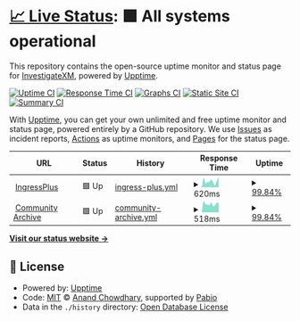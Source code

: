 # [📈 Live Status](https://InvestigateXM.github.io/IngressPlusStatus): <!--live status--> **🟩 All systems operational**

This repository contains the open-source uptime monitor and status page for [InvestigateXM](https://InvestigateXM.github.io/IngressPlusStatus), powered by [Upptime](https://github.com/upptime/upptime).

[![Uptime CI](https://github.com/InvestigateXM/IngressPlusStatus/workflows/Uptime%20CI/badge.svg)](https://github.com/InvestigateXM/IngressPlusStatus/actions?query=workflow%3A%22Uptime+CI%22)
[![Response Time CI](https://github.com/InvestigateXM/IngressPlusStatus/workflows/Response%20Time%20CI/badge.svg)](https://github.com/InvestigateXM/IngressPlusStatus/actions?query=workflow%3A%22Response+Time+CI%22)
[![Graphs CI](https://github.com/InvestigateXM/IngressPlusStatus/workflows/Graphs%20CI/badge.svg)](https://github.com/InvestigateXM/IngressPlusStatus/actions?query=workflow%3A%22Graphs+CI%22)
[![Static Site CI](https://github.com/InvestigateXM/IngressPlusStatus/workflows/Static%20Site%20CI/badge.svg)](https://github.com/InvestigateXM/IngressPlusStatus/actions?query=workflow%3A%22Static+Site+CI%22)
[![Summary CI](https://github.com/InvestigateXM/IngressPlusStatus/workflows/Summary%20CI/badge.svg)](https://github.com/InvestigateXM/IngressPlusStatus/actions?query=workflow%3A%22Summary+CI%22)

With [Upptime](https://upptime.js.org), you can get your own unlimited and free uptime monitor and status page, powered entirely by a GitHub repository. We use [Issues](https://github.com/InvestigateXM/IngressPlusStatus/issues) as incident reports, [Actions](https://github.com/InvestigateXM/IngressPlusStatus/actions) as uptime monitors, and [Pages](https://InvestigateXM.github.io/IngressPlusStatus) for the status page.

<!--start: status pages-->
<!-- This summary is generated by Upptime (https://github.com/upptime/upptime) -->
<!-- Do not edit this manually, your changes will be overwritten -->
<!-- prettier-ignore -->
| URL | Status | History | Response Time | Uptime |
| --- | ------ | ------- | ------------- | ------ |
| <img alt="" src="https://icons.duckduckgo.com/ip3/ingress.plus.ico" height="13"> [IngressPlus](https://ingress.plus) | 🟩 Up | [ingress-plus.yml](https://github.com/InvestigateXM/IngressPlusStatus/commits/HEAD/history/ingress-plus.yml) | <details><summary><img alt="Response time graph" src="./graphs/ingress-plus/response-time-week.png" height="20"> 620ms</summary><br><a href="https://InvestigateXM.github.io/IngressPlusStatus/history/ingress-plus"><img alt="Response time 519" src="https://img.shields.io/endpoint?url=https%3A%2F%2Fraw.githubusercontent.com%2FInvestigateXM%2FIngressPlusStatus%2FHEAD%2Fapi%2Fingress-plus%2Fresponse-time.json"></a><br><a href="https://InvestigateXM.github.io/IngressPlusStatus/history/ingress-plus"><img alt="24-hour response time 624" src="https://img.shields.io/endpoint?url=https%3A%2F%2Fraw.githubusercontent.com%2FInvestigateXM%2FIngressPlusStatus%2FHEAD%2Fapi%2Fingress-plus%2Fresponse-time-day.json"></a><br><a href="https://InvestigateXM.github.io/IngressPlusStatus/history/ingress-plus"><img alt="7-day response time 620" src="https://img.shields.io/endpoint?url=https%3A%2F%2Fraw.githubusercontent.com%2FInvestigateXM%2FIngressPlusStatus%2FHEAD%2Fapi%2Fingress-plus%2Fresponse-time-week.json"></a><br><a href="https://InvestigateXM.github.io/IngressPlusStatus/history/ingress-plus"><img alt="30-day response time 519" src="https://img.shields.io/endpoint?url=https%3A%2F%2Fraw.githubusercontent.com%2FInvestigateXM%2FIngressPlusStatus%2FHEAD%2Fapi%2Fingress-plus%2Fresponse-time-month.json"></a><br><a href="https://InvestigateXM.github.io/IngressPlusStatus/history/ingress-plus"><img alt="1-year response time 519" src="https://img.shields.io/endpoint?url=https%3A%2F%2Fraw.githubusercontent.com%2FInvestigateXM%2FIngressPlusStatus%2FHEAD%2Fapi%2Fingress-plus%2Fresponse-time-year.json"></a></details> | <details><summary><a href="https://InvestigateXM.github.io/IngressPlusStatus/history/ingress-plus">99.84%</a></summary><a href="https://InvestigateXM.github.io/IngressPlusStatus/history/ingress-plus"><img alt="All-time uptime 95.80%" src="https://img.shields.io/endpoint?url=https%3A%2F%2Fraw.githubusercontent.com%2FInvestigateXM%2FIngressPlusStatus%2FHEAD%2Fapi%2Fingress-plus%2Fuptime.json"></a><br><a href="https://InvestigateXM.github.io/IngressPlusStatus/history/ingress-plus"><img alt="24-hour uptime 98.85%" src="https://img.shields.io/endpoint?url=https%3A%2F%2Fraw.githubusercontent.com%2FInvestigateXM%2FIngressPlusStatus%2FHEAD%2Fapi%2Fingress-plus%2Fuptime-day.json"></a><br><a href="https://InvestigateXM.github.io/IngressPlusStatus/history/ingress-plus"><img alt="7-day uptime 99.84%" src="https://img.shields.io/endpoint?url=https%3A%2F%2Fraw.githubusercontent.com%2FInvestigateXM%2FIngressPlusStatus%2FHEAD%2Fapi%2Fingress-plus%2Fuptime-week.json"></a><br><a href="https://InvestigateXM.github.io/IngressPlusStatus/history/ingress-plus"><img alt="30-day uptime 93.95%" src="https://img.shields.io/endpoint?url=https%3A%2F%2Fraw.githubusercontent.com%2FInvestigateXM%2FIngressPlusStatus%2FHEAD%2Fapi%2Fingress-plus%2Fuptime-month.json"></a><br><a href="https://InvestigateXM.github.io/IngressPlusStatus/history/ingress-plus"><img alt="1-year uptime 95.80%" src="https://img.shields.io/endpoint?url=https%3A%2F%2Fraw.githubusercontent.com%2FInvestigateXM%2FIngressPlusStatus%2FHEAD%2Fapi%2Fingress-plus%2Fuptime-year.json"></a></details>
| <img alt="" src="https://icons.duckduckgo.com/ip3/community-archive.ingress.plus.ico" height="13"> [Community Archive](https://community-archive.ingress.plus) | 🟩 Up | [community-archive.yml](https://github.com/InvestigateXM/IngressPlusStatus/commits/HEAD/history/community-archive.yml) | <details><summary><img alt="Response time graph" src="./graphs/community-archive/response-time-week.png" height="20"> 518ms</summary><br><a href="https://InvestigateXM.github.io/IngressPlusStatus/history/community-archive"><img alt="Response time 521" src="https://img.shields.io/endpoint?url=https%3A%2F%2Fraw.githubusercontent.com%2FInvestigateXM%2FIngressPlusStatus%2FHEAD%2Fapi%2Fcommunity-archive%2Fresponse-time.json"></a><br><a href="https://InvestigateXM.github.io/IngressPlusStatus/history/community-archive"><img alt="24-hour response time 527" src="https://img.shields.io/endpoint?url=https%3A%2F%2Fraw.githubusercontent.com%2FInvestigateXM%2FIngressPlusStatus%2FHEAD%2Fapi%2Fcommunity-archive%2Fresponse-time-day.json"></a><br><a href="https://InvestigateXM.github.io/IngressPlusStatus/history/community-archive"><img alt="7-day response time 518" src="https://img.shields.io/endpoint?url=https%3A%2F%2Fraw.githubusercontent.com%2FInvestigateXM%2FIngressPlusStatus%2FHEAD%2Fapi%2Fcommunity-archive%2Fresponse-time-week.json"></a><br><a href="https://InvestigateXM.github.io/IngressPlusStatus/history/community-archive"><img alt="30-day response time 517" src="https://img.shields.io/endpoint?url=https%3A%2F%2Fraw.githubusercontent.com%2FInvestigateXM%2FIngressPlusStatus%2FHEAD%2Fapi%2Fcommunity-archive%2Fresponse-time-month.json"></a><br><a href="https://InvestigateXM.github.io/IngressPlusStatus/history/community-archive"><img alt="1-year response time 521" src="https://img.shields.io/endpoint?url=https%3A%2F%2Fraw.githubusercontent.com%2FInvestigateXM%2FIngressPlusStatus%2FHEAD%2Fapi%2Fcommunity-archive%2Fresponse-time-year.json"></a></details> | <details><summary><a href="https://InvestigateXM.github.io/IngressPlusStatus/history/community-archive">99.84%</a></summary><a href="https://InvestigateXM.github.io/IngressPlusStatus/history/community-archive"><img alt="All-time uptime 95.80%" src="https://img.shields.io/endpoint?url=https%3A%2F%2Fraw.githubusercontent.com%2FInvestigateXM%2FIngressPlusStatus%2FHEAD%2Fapi%2Fcommunity-archive%2Fuptime.json"></a><br><a href="https://InvestigateXM.github.io/IngressPlusStatus/history/community-archive"><img alt="24-hour uptime 98.85%" src="https://img.shields.io/endpoint?url=https%3A%2F%2Fraw.githubusercontent.com%2FInvestigateXM%2FIngressPlusStatus%2FHEAD%2Fapi%2Fcommunity-archive%2Fuptime-day.json"></a><br><a href="https://InvestigateXM.github.io/IngressPlusStatus/history/community-archive"><img alt="7-day uptime 99.84%" src="https://img.shields.io/endpoint?url=https%3A%2F%2Fraw.githubusercontent.com%2FInvestigateXM%2FIngressPlusStatus%2FHEAD%2Fapi%2Fcommunity-archive%2Fuptime-week.json"></a><br><a href="https://InvestigateXM.github.io/IngressPlusStatus/history/community-archive"><img alt="30-day uptime 93.95%" src="https://img.shields.io/endpoint?url=https%3A%2F%2Fraw.githubusercontent.com%2FInvestigateXM%2FIngressPlusStatus%2FHEAD%2Fapi%2Fcommunity-archive%2Fuptime-month.json"></a><br><a href="https://InvestigateXM.github.io/IngressPlusStatus/history/community-archive"><img alt="1-year uptime 95.80%" src="https://img.shields.io/endpoint?url=https%3A%2F%2Fraw.githubusercontent.com%2FInvestigateXM%2FIngressPlusStatus%2FHEAD%2Fapi%2Fcommunity-archive%2Fuptime-year.json"></a></details>

<!--end: status pages-->

[**Visit our status website →**](https://InvestigateXM.github.io/IngressPlusStatus)

## 📄 License

- Powered by: [Upptime](https://github.com/upptime/upptime)
- Code: [MIT](./LICENSE) © [Anand Chowdhary](https://anandchowdhary.com), supported by [Pabio](https://pabio.com)
- Data in the `./history` directory: [Open Database License](https://opendatacommons.org/licenses/odbl/1-0/)
